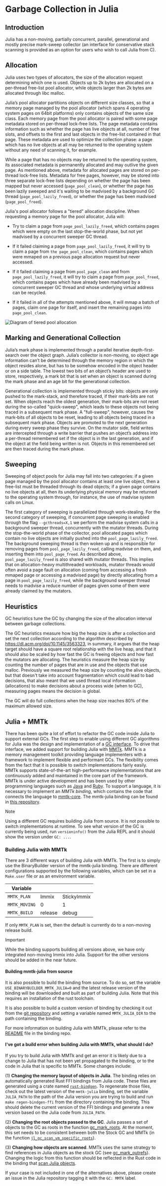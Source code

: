 # Garbage Collection in Julia

## Introduction

Julia has a non-moving, partially concurrent, parallel, generational and mostly precise mark-sweep collector (an interface
for conservative stack scanning is provided as an option for users who wish to call Julia from C).

## Allocation

Julia uses two types of allocators, the size of the allocation request determining which one is used. Objects up to 2k
bytes are allocated on a per-thread free-list pool allocator, while objects larger than 2k bytes are allocated through libc
malloc.

Julia’s pool allocator partitions objects on different size classes, so that a memory page managed by the pool allocator
(which spans 4 operating system pages on 64bit platforms) only contains objects of the same size class. Each memory
page from the pool allocator is paired with some page metadata stored on per-thread lock-free lists. The page metadata contains information such as whether the page has live objects at all, number of free slots, and offsets to the first and last objects in the free-list contained in that page. These metadata are used to optimize the collection phase: a page which has no live objects at all may be returned to the operating system without any need of scanning it, for example.

While a page that has no objects may be returned to the operating system, its associated metadata is permanently
allocated and may outlive the given page. As mentioned above, metadata for allocated pages are stored on per-thread lock-free
lists. Metadata for free pages, however, may be stored into three separate lock-free lists depending on whether the page has been mapped but never accessed (`page_pool_clean`), or whether the page has been lazily sweeped and it's waiting to be madvised by a background GC thread (`page_pool_lazily_freed`), or whether the page has been madvised (`page_pool_freed`).

Julia's pool allocator follows a "tiered" allocation discipline. When requesting a memory page for the pool allocator, Julia will:

- Try to claim a page from `page_pool_lazily_freed`, which contains pages which were empty on the last stop-the-world phase, but not yet madvised by a concurrent sweeper GC thread.

- If it failed claiming a page from `page_pool_lazily_freed`, it will try to claim a page from `the page_pool_clean`, which contains pages which were mmaped on a previous page allocation request but never accessed.

- If it failed claiming a page from `pool_page_clean` and from `page_pool_lazily_freed`, it will try to claim a page
  from `page_pool_freed`, which contains pages which have already been madvised by a concurrent sweeper GC thread and whose underlying virtual address can be recycled.

- If it failed in all of the attempts mentioned above, it will mmap a batch of pages, claim one page for itself, and
  insert the remaining pages into `page_pool_clean`.

![Diagram of tiered pool allocation](./img/gc-tiered-allocation.jpg)

## Marking and Generational Collection

Julia’s mark phase is implemented through a parallel iterative depth-first-search over the object graph. Julia’s collector is non-moving, so object age information can’t be determined through the memory region in which the object resides alone, but has to be somehow encoded in the object header or on a side table. The lowest two bits of an object’s header are used to store, respectively, a mark bit that is set when an object is scanned during the mark phase and an age bit for the generational collection.

Generational collection is implemented through sticky bits: objects are only pushed to the mark-stack, and therefore
traced, if their mark-bits are not set. When objects reach the oldest generation, their mark-bits are not reset during
the so-called "quick-sweep", which leads to these objects not being traced in a subsequent mark phase. A "full-sweep",
however, causes the mark-bits of all objects to be reset, leading to all objects being traced in a subsequent mark phase.
Objects are promoted to the next generation during every sweep phase they survive. On the mutator side, field writes
are intercepted through a write barrier that pushes an object’s address into a per-thread remembered set if the object is
in the last generation, and if the object at the field being written is not. Objects in this remembered set are then traced
during the mark phase.

## Sweeping

Sweeping of object pools for Julia may fall into two categories: if a given page managed by the pool allocator contains at least one live object, then a free-list must be threaded through its dead objects; if a given page contains no live objects at all, then its underlying physical memory may be returned to the operating system through, for instance, the use of madvise system calls on Linux.

The first category of sweeping is parallelized through work-stealing. For the second category of sweeping, if concurrent page sweeping is enabled through the flag `--gcthreads=X,1` we perform the madvise system calls in a background sweeper thread, concurrently with the mutator threads. During the stop-the-world phase of the collector, pool allocated pages which contain no live objects are initially pushed into the `pool_page_lazily_freed`. The background sweeping thread is then woken up and is responsible for removing pages from `pool_page_lazily_freed`, calling madvise on them, and inserting them into `pool_page_freed`. As described above, `pool_page_lazily_freed` is also shared with mutator threads. This implies that on allocation-heavy multithreaded workloads, mutator threads would often avoid a page fault on allocation (coming from accessing a fresh mmaped page or accessing a madvised page) by directly allocating from a page in `pool_page_lazily_freed`, while the background sweeper thread needs to madvise a reduce number of pages given some of them were already claimed by the mutators.

## Heuristics

GC heuristics tune the GC by changing the size of the allocation interval between garbage collections.

The GC heuristics measure how big the heap size is after a collection and set the next collection according to the algorithm described by https://dl.acm.org/doi/10.1145/3563323, in summary, it argues that the heap target should have a square root relationship with the live heap, and that it should also be scaled by how fast the GC is freeing objects and how fast the mutators are allocating. The heuristics measure the heap size by counting the number of pages that are in use and the objects that use malloc. Previously we measured the heap size by counting the alive objects, but that doesn't take into account fragmentation which could lead to bad decisions, that also meant that we used thread local information (allocations) to make decisions about a process wide (when to GC), measuring pages means the decision is global.

The GC will do full collections when the heap size reaches 80% of the maximum allowed size.

## Julia + MMTk

There has been quite a lot of effort to refactor the GC code inside Julia to support external GCs. The first step to enable using different GC algorithms for Julia was the design and implementation of a [GC interface](https://docs.google.com/document/d/1v0jtSrIpdEDNOxj5S9g1jPqSpuAkNWhr_T8ToFC9RLI/edit?usp=sharing). To drive that interface, we added support for building Julia with [MMTk](https://www.mmtk.io). MMTk is a memory management toolkit providing language implementers with a framework to implement flexible and performant GCs. The flexibility comes from the fact that it is possible to switch implementations fairly easily. MMTk supports state-of-the-art high-performance implementations that are continuously added and maintained in the core part of the framework. MMTk is under active development and has been used by other programming languages such as [Java](https://github.com/mmtk/mmtk-openjdk) and [Ruby](https://github.com/ruby/mmtk). To support a language, it is necessary to implement an *MMTk binding*, which contains the code that connects the language to [mmtk-core](https://github.com/mmtk/mmtk-core). The mmtk-julia binding can be found in [this repository](https://github.com/mmtk/mmtk-julia).

> [!NOTE]
> Using a different GC requires building Julia from source. It is not possible to switch implementations at runtime. To see what version of the GC is currently being used, run `versioninfo()` from the Julia REPL and it should show the version under `GC: ...`.

### Building Julia with MMTk

There are 3 different ways of building Julia with MMTk. The first is to simply use the BinaryBuilder version of the mmtk-julia binding. There are different configurations supported by the following variables, which can be set in a `Make.user` file or as an environment variable.

| Variable      |       |        |
|---------------|--------------|---------------|
| `MMTK_PLAN`     | Immix        | StickyImmix   |
| `MMTK_MOVING`   | 0            | 1             |
| `MMTK_BUILD`    | release      | debug         |

If only `MMTK_PLAN` is set, then the default is currently do to a non-moving release build.

> [!IMPORTANT]
> While the binding supports building all versions above, we have only integrated non-moving Immix into Julia. Support for the other versions should be added in the near future.

#### Building mmtk-julia from source

It is also possible to build the binding from source. To do so, set the variable `USE_BINARYBUILDER_MMTK_JULIA=0` and the latest release version of the binding will be downloaded and built as part of building Julia. Note that this requires an installation of the rust toolchain.

It is also possible to build a custom version of binding by checking it out from the [git repository](https://github.com/mmtk/mmtk-julia) and setting a variable named `MMTK_JULIA_DIR` to the path containing the binding.

For more information on building Julia with MMTk, please refer to the [README](https://github.com/mmtk/mmtk-julia/blob/master/README.md) file in the binding repo.

#### I've got a build error when building Julia with MMTk, what should I do?

If you try to build Julia with MMTk and get an error it is likely due to a change to Julia that has not been yet propagated to the binding, or to the code in Julia that is specific to MMTk. Some changes include:

(1) **Changing the memory layout of objects in Julia**. The binding relies on automatically generated Rust FFI bindings from Julia code. These files are generated using a crate named [`rust-bindgen`](https://github.com/rust-lang/rust-bindgen). To regenerate those files, check out the latest version of the `mmtk-julia` binding, set the variable `JULIA_PATH` to the path of the Julia version you are trying to build and run `make regen-bindgen-ffi` from the directory containing the binding. This should delete the current version of the FFI bindings and generate a new version based on the Julia code from `JULIA_PATH`.

(2) **Changing the root objects passed to the GC**. Julia passes a set of objects to the GC as roots in the function [gc_mark_roots](https://github.com/JuliaLang/julia/blob/fbe865657942da7d73cc02f76064f9ba9cdef56c/src/gc-stock.c#L2846). At the moment, this set needs to be consistent between both the Stock GC and MMTk (in the function [`jl_gc_scan_vm_specific_roots`](https://github.com/JuliaLang/julia/blob/fbe865657942da7d73cc02f76064f9ba9cdef56c/src/gc-mmtk.c#L496)).

(3) **Changing how objects are scanned**. MMTk uses the same strategy to find references in Julia objects as the stock GC (see [gc_mark_outrefs](https://github.com/JuliaLang/julia/blob/fbe865657942da7d73cc02f76064f9ba9cdef56c/src/gc-stock.c#L2227C19-L2227C34)). Changing the logic from this function should be reflected in the Rust code in the binding that [scan Julia objects](https://github.com/mmtk/mmtk-julia/blob/c9e046baf3a0d52fe75d6c8b28f6afd69b045d95/mmtk/src/julia_scanning.rs#L68).

If your case is not included in one of the alternatives above, please create an issue in the Julia repository tagging it with the `GC: MMTK` label.
